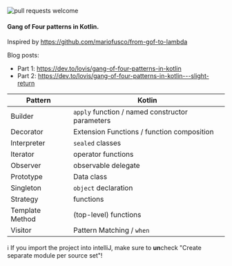 ![pull requests welcome](https://img.shields.io/badge/pull_requests-welcome-green.svg)

#### Gang of Four patterns in Kotlin.  

Inspired by https://github.com/mariofusco/from-gof-to-lambda  

Blog posts:
- Part 1: https://dev.to/lovis/gang-of-four-patterns-in-kotlin
- Part 2: https://dev.to/lovis/gang-of-four-patterns-in-kotlin---slight-return

| Pattern | Kotlin |
| --- | --- |
| Builder   | `apply` function / named constructor parameters |
| Decorator | Extension Functions / function composition |
| Interpreter | `sealed` classes |
| Iterator | operator functions |
| Observer | observable delegate | 
| Prototype | Data class | 
| Singleton | `object` declaration |
| Strategy | functions |
| Template Method | (top-level) functions |
| Visitor | Pattern Matching / `when` |

ℹ️ If you import the project into intelliJ, make sure to **un**check "Create separate module per source set"!

